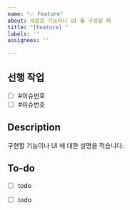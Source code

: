 ```yaml
---
name: "✅ Feature"
about: 새로운 기능이나 UI 를 구성할 때
title: "[Feature] "
labels: ''
assignees: ''

---
```


## 선행 작업
- [ ] #이슈번호
- [ ] #이슈번호

## Description
구현할 기능이나 UI 에 대한 설명을 적습니다.

## To-do
- [ ] todo
- [ ] todo

